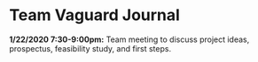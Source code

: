 # Team Vaguard Journal

**1/22/2020 7:30-9:00pm:** Team meeting to discuss project ideas, prospectus, feasibility study, and first steps.
